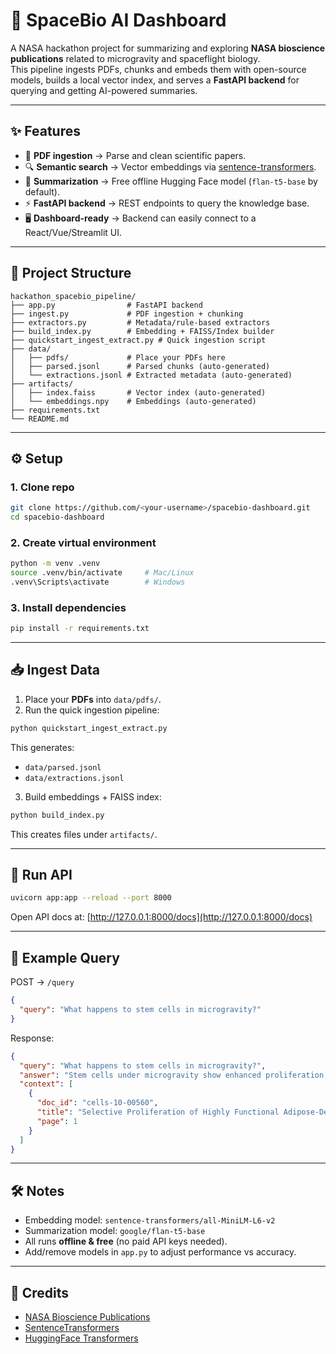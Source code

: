 # 🚀 SpaceBio AI Dashboard

A NASA hackathon project for summarizing and exploring **NASA bioscience publications** related to microgravity and spaceflight biology.  
This pipeline ingests PDFs, chunks and embeds them with open-source models, builds a local vector index, and serves a **FastAPI backend** for querying and getting AI-powered summaries.

---

## ✨ Features
- 📄 **PDF ingestion** → Parse and clean scientific papers.
- 🔍 **Semantic search** → Vector embeddings via [sentence-transformers](https://www.sbert.net).
- 🧠 **Summarization** → Free offline Hugging Face model (`flan-t5-base` by default).
- ⚡ **FastAPI backend** → REST endpoints to query the knowledge base.
- 🖥️ **Dashboard-ready** → Backend can easily connect to a React/Vue/Streamlit UI.

---

## 📂 Project Structure
```
hackathon_spacebio_pipeline/
├── app.py                # FastAPI backend
├── ingest.py             # PDF ingestion + chunking
├── extractors.py         # Metadata/rule-based extractors
├── build_index.py        # Embedding + FAISS/Index builder
├── quickstart_ingest_extract.py # Quick ingestion script
├── data/
│   ├── pdfs/             # Place your PDFs here
│   ├── parsed.jsonl      # Parsed chunks (auto-generated)
│   └── extractions.jsonl # Extracted metadata (auto-generated)
├── artifacts/
│   ├── index.faiss       # Vector index (auto-generated)
│   └── embeddings.npy    # Embeddings (auto-generated)
├── requirements.txt
└── README.md
```

---

## ⚙️ Setup

### 1. Clone repo
```bash
git clone https://github.com/<your-username>/spacebio-dashboard.git
cd spacebio-dashboard
```

### 2. Create virtual environment
```bash
python -m venv .venv
source .venv/bin/activate     # Mac/Linux
.venv\Scripts\activate        # Windows
```

### 3. Install dependencies
```bash
pip install -r requirements.txt
```

---

## 📥 Ingest Data

1. Place your **PDFs** into `data/pdfs/`.
2. Run the quick ingestion pipeline:
```bash
python quickstart_ingest_extract.py
```
This generates:
- `data/parsed.jsonl`
- `data/extractions.jsonl`

3. Build embeddings + FAISS index:
```bash
python build_index.py
```
This creates files under `artifacts/`.

---

## 🚀 Run API
```bash
uvicorn app:app --reload --port 8000
```

Open API docs at: [http://127.0.0.1:8000/docs](http://127.0.0.1:8000/docs)

---

## 📡 Example Query

POST → `/query`

```json
{
  "query": "What happens to stem cells in microgravity?"
}
```

Response:
```json
{
  "query": "What happens to stem cells in microgravity?",
  "answer": "Stem cells under microgravity show enhanced proliferation, differentiation, and 3D structure formation...",
  "context": [
    {
      "doc_id": "cells-10-00560",
      "title": "Selective Proliferation of Highly Functional Adipose-Derived Stem Cells",
      "page": 1
    }
  ]
}
```

---

## 🛠️ Notes
- Embedding model: `sentence-transformers/all-MiniLM-L6-v2`
- Summarization model: `google/flan-t5-base`
- All runs **offline & free** (no paid API keys needed).
- Add/remove models in `app.py` to adjust performance vs accuracy.

---

## 🙌 Credits
- [NASA Bioscience Publications](https://ntrs.nasa.gov)
- [SentenceTransformers](https://www.sbert.net)
- [HuggingFace Transformers](https://huggingface.co/transformers)
